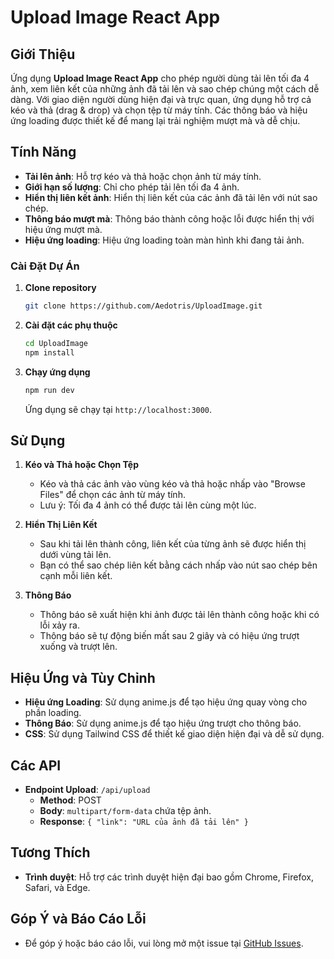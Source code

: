 # Upload Image React App

## Giới Thiệu

Ứng dụng **Upload Image React App** cho phép người dùng tải lên tối đa 4 ảnh, xem liên kết của những ảnh đã tải lên và sao chép chúng một cách dễ dàng. Với giao diện người dùng hiện đại và trực quan, ứng dụng hỗ trợ cả kéo và thả (drag & drop) và chọn tệp từ máy tính. Các thông báo và hiệu ứng loading được thiết kế để mang lại trải nghiệm mượt mà và dễ chịu.

## Tính Năng

- **Tải lên ảnh**: Hỗ trợ kéo và thả hoặc chọn ảnh từ máy tính.
- **Giới hạn số lượng**: Chỉ cho phép tải lên tối đa 4 ảnh.
- **Hiển thị liên kết ảnh**: Hiển thị liên kết của các ảnh đã tải lên với nút sao chép.
- **Thông báo mượt mà**: Thông báo thành công hoặc lỗi được hiển thị với hiệu ứng mượt mà.
- **Hiệu ứng loading**: Hiệu ứng loading toàn màn hình khi đang tải ảnh.

### Cài Đặt Dự Án

1. **Clone repository**

    ```bash
    git clone https://github.com/Aedotris/UploadImage.git
    ```

2. **Cài đặt các phụ thuộc**

    ```bash
    cd UploadImage
    npm install
    ```

3. **Chạy ứng dụng**

    ```bash
    npm run dev
    ```

    Ứng dụng sẽ chạy tại `http://localhost:3000`.

## Sử Dụng

1. **Kéo và Thả hoặc Chọn Tệp**

   - Kéo và thả các ảnh vào vùng kéo và thả hoặc nhấp vào "Browse Files" để chọn các ảnh từ máy tính.
   - Lưu ý: Tối đa 4 ảnh có thể được tải lên cùng một lúc.

2. **Hiển Thị Liên Kết**

   - Sau khi tải lên thành công, liên kết của từng ảnh sẽ được hiển thị dưới vùng tải lên.
   - Bạn có thể sao chép liên kết bằng cách nhấp vào nút sao chép bên cạnh mỗi liên kết.

3. **Thông Báo**

   - Thông báo sẽ xuất hiện khi ảnh được tải lên thành công hoặc khi có lỗi xảy ra.
   - Thông báo sẽ tự động biến mất sau 2 giây và có hiệu ứng trượt xuống và trượt lên.

## Hiệu Ứng và Tùy Chỉnh

- **Hiệu ứng Loading**: Sử dụng anime.js để tạo hiệu ứng quay vòng cho phần loading.
- **Thông Báo**: Sử dụng anime.js để tạo hiệu ứng trượt cho thông báo.
- **CSS**: Sử dụng Tailwind CSS để thiết kế giao diện hiện đại và dễ sử dụng.

## Các API

- **Endpoint Upload**: `/api/upload`
  - **Method**: POST
  - **Body**: `multipart/form-data` chứa tệp ảnh.
  - **Response**: `{ "link": "URL của ảnh đã tải lên" }`

## Tương Thích

- **Trình duyệt**: Hỗ trợ các trình duyệt hiện đại bao gồm Chrome, Firefox, Safari, và Edge.

## Góp Ý và Báo Cáo Lỗi

- Để góp ý hoặc báo cáo lỗi, vui lòng mở một issue tại [GitHub Issues](https://github.com/Aedotris/UploadImage/issues).



